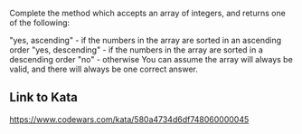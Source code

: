 Complete the method which accepts an array of integers, and returns one of the following:

"yes, ascending" - if the numbers in the array are sorted in an ascending order
"yes, descending" - if the numbers in the array are sorted in a descending order
"no" - otherwise
You can assume the array will always be valid, and there will always be one correct answer.

## Link to Kata
https://www.codewars.com/kata/580a4734d6df748060000045